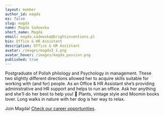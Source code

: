 ```yaml
---
layout: member
author_id: magda
ex: false
slug: magda
name: Magda Sadowska
short_name: Magda
email: magda.sadowska@brightinventions.pl
bio: Office & HR Assistant
description: Office & HR Assistant
avatar: /images/magda3_1.png
avatar_hover: /images/magda_passion.png
published: true
---
```

Postgraduate of Polish philology and Psychology in management. These two slightly different directions allowed her to acquire skills suitable for working with (and for) people. As an Office & HR Assistant she’s providing administrative and HR support and helps to run an office. Ask her anything and she’ll do her best to help you! 🙂 Plants, vintage style and Moomin books lover. Long walks in nature with her dog is her way to relax.

Join Magda! [Check our career opportunities](/career).